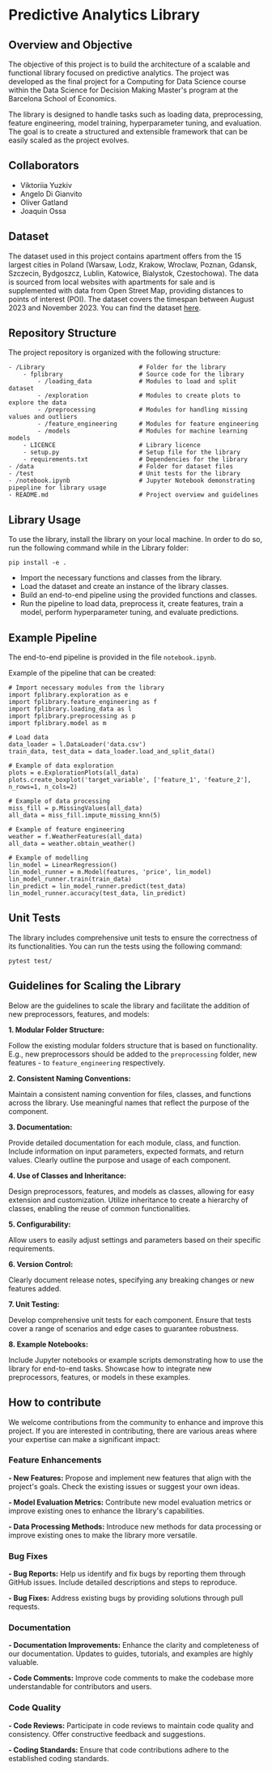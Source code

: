 # Predictive Analytics Library

## Overview and Objective

The objective of this project is to build the architecture of a scalable and functional library focused on predictive analytics. The project was developed as the final project for a Computing for Data Science course  within the Data Science for Decision Making Master's program at the Barcelona School of Economics.

The library is designed to handle tasks such as loading data, preprocessing, feature engineering, model training, hyperparameter tuning, and evaluation. The goal is to create a structured and extensible framework that can be easily scaled as the project evolves.

## Collaborators

* Viktoriia Yuzkiv
* Angelo Di Gianvito 
* Oliver Gatland
* Joaquin Ossa

## Dataset

The dataset used in this project contains apartment offers from the 15 largest cities in Poland (Warsaw, Lodz, Krakow, Wroclaw, Poznan, Gdansk, Szczecin, Bydgoszcz, Lublin, Katowice, Bialystok, Czestochowa). The data is sourced from local websites with apartments for sale and is supplemented with data from Open Street Map, providing distances to points of interest (POI). The dataset covers the timespan between August 2023 and November 2023. You can find the dataset [here](https://www.kaggle.com/datasets/krzysztofjamroz/apartment-prices-in-poland).

## Repository Structure

The project repository is organized with the following structure:
```
- /Library                          # Folder for the library
    - fplibrary                     # Source code for the library
        - /loading_data             # Modules to load and split dataset
        - /exploration              # Modules to create plots to explore the data
        - /preprocessing            # Modules for handling missing values and outliers
        - /feature_engineering      # Modules for feature engineering
        - /models                   # Modules for machine learning models
    - LICENCE                       # Library licence
    - setup.py                      # Setup file for the library
    - requirements.txt              # Dependencies for the library
- /data                             # Folder for dataset files
- /test                             # Unit tests for the library
- /notebook.ipynb                   # Jupyter Notebook demonstrating pipepline for library usage
- README.md                         # Project overview and guidelines
```

## Library Usage

To use the library, install the library on your local machine. In order to do so, run the following command while in the Library folder:
```
pip install -e .
```
- Import the necessary functions and classes from the library.
- Load the dataset and create an instance of the library classes.
- Build an end-to-end pipeline using the provided functions and classes.
- Run the pipeline to load data, preprocess it, create features, train a model, perform hyperparameter tuning, and evaluate predictions.

## Example Pipeline

The end-to-end pipeline is provided in the file `notebook.ipynb`.

Example of the pipeline that can be created:

```
# Import necessary modules from the library
import fplibrary.exploration as e
import fplibrary.feature_engineering as f
import fplibrary.loading_data as l
import fplibrary.preprocessing as p
import fplibrary.model as m

# Load data
data_loader = l.DataLoader('data.csv')
train_data, test_data = data_loader.load_and_split_data()

# Example of data exploration
plots = e.ExplorationPlots(all_data)
plots.create_boxplot('target_variable', ['feature_1', 'feature_2'], n_rows=1, n_cols=2)

# Example of data processing
miss_fill = p.MissingValues(all_data)
all_data = miss_fill.impute_missing_knn(5)

# Example of feature engineering
weather = f.WeatherFeatures(all_data)
all_data = weather.obtain_weather()

# Example of modelling
lin_model = LinearRegression()
lin_model_runner = m.Model(features, 'price', lin_model)
lin_model_runner.train(train_data)
lin_predict = lin_model_runner.predict(test_data)
lin_model_runner.accuracy(test_data, lin_predict)
```

## Unit Tests

The library includes comprehensive unit tests to ensure the correctness of its functionalities. You can run the tests using the following command:
 ```
 pytest test/
 ```

##  Guidelines for Scaling the Library

Below are the guidelines to scale the library and facilitate the addition of new preprocessors, features, and models:

**1. Modular Folder Structure:**

Follow the existing modular folders structure that is based on functionality. E.g., new preprocessors should be added to the `preprocessing` folder, new features - to `feature_engineering` respectively. 

**2. Consistent Naming Conventions:**

Maintain a consistent naming convention for files, classes, and functions across the library.
Use meaningful names that reflect the purpose of the component.

**3. Documentation:**

Provide detailed documentation for each module, class, and function.
Include information on input parameters, expected formats, and return values.
Clearly outline the purpose and usage of each component.

**4. Use of Classes and Inheritance:**

Design preprocessors, features, and models as classes, allowing for easy extension and customization.
Utilize inheritance to create a hierarchy of classes, enabling the reuse of common functionalities.

**5. Configurability:**

Allow users to easily adjust settings and parameters based on their specific requirements.

**6. Version Control:**

Clearly document release notes, specifying any breaking changes or new features added.

**7. Unit Testing:**

Develop comprehensive unit tests for each component.
Ensure that tests cover a range of scenarios and edge cases to guarantee robustness.

**8. Example Notebooks:**

Include Jupyter notebooks or example scripts demonstrating how to use the library for end-to-end tasks.
Showcase how to integrate new preprocessors, features, or models in these examples.

##  How to contribute
We welcome contributions from the community to enhance and improve this project. If you are interested in contributing, there are various areas where your expertise can make a significant impact:

### Feature Enhancements
**- New Features:** Propose and implement new features that align with the project's goals. Check the existing issues or suggest your own ideas.

**- Model Evaluation Metrics:** Contribute new model evaluation metrics or improve existing ones to enhance the library's capabilities.

**- Data Processing Methods:** Introduce new methods for data processing or improve existing ones to make the library more versatile.

### Bug Fixes
**- Bug Reports:** Help us identify and fix bugs by reporting them through GitHub issues. Include detailed descriptions and steps to reproduce.

**- Bug Fixes:** Address existing bugs by providing solutions through pull requests.

### Documentation
**- Documentation Improvements:** Enhance the clarity and completeness of our documentation. Updates to guides, tutorials, and examples are highly valuable.

**- Code Comments:** Improve code comments to make the codebase more understandable for contributors and users.

### Code Quality
**- Code Reviews:** Participate in code reviews to maintain code quality and consistency. Offer constructive feedback and suggestions.

**- Coding Standards:** Ensure that code contributions adhere to the established coding standards.
